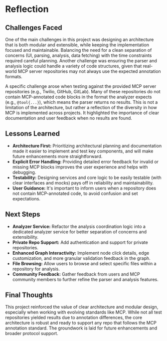 # Reflection

## Challenges Faced

One of the main challenges in this project was designing an architecture that is both modular and extensible, while keeping the implementation focused and maintainable. Balancing the need for a clean separation of concerns (UI, parsing, analysis, data fetching) with the time constraints required careful planning. Another challenge was ensuring the parser and analysis logic could handle a variety of code structures, given that real-world MCP server repositories may not always use the expected annotation formats.

A specific challenge arose when testing against the provided MCP server repositories (e.g., Twilio, GitHub, GitLab). Many of these repositories do not contain MCP-annotated code blocks in the format the analyzer expects (e.g., `@tool{...}`), which means the parser returns no results. This is not a limitation of the architecture, but rather a reflection of the diversity in how MCP is implemented across projects. It highlighted the importance of clear documentation and user feedback when no results are found.

## Lessons Learned

- **Architecture First:** Prioritizing architectural planning and documentation made it easier to implement and test key components, and will make future enhancements more straightforward.
- **Explicit Error Handling:** Providing detailed error feedback for invalid or missing MCP blocks improves the user experience and helps with debugging.
- **Testability:** Designing services and core logic to be easily testable (with clear interfaces and mocks) pays off in reliability and maintainability.
- **User Guidance:** It's important to inform users when a repository does not contain MCP-annotated code, to avoid confusion and set expectations.

## Next Steps

- **Analyzer Service:** Refactor the analysis coordination logic into a dedicated analyzer service for better separation of concerns and extensibility.
- **Private Repo Support:** Add authentication and support for private repositories.
- **Enhanced Graph Interactivity:** Implement node click details, edge customization, and more granular validation feedback in the graph.
- **File Browsing:** Allow users to browse and select specific files within a repository for analysis.
- **Community Feedback:** Gather feedback from users and MCP community members to further refine the parser and analysis features.

## Final Thoughts

This project reinforced the value of clear architecture and modular design, especially when working with evolving standards like MCP. While not all test repositories yielded results due to annotation differences, the core architecture is robust and ready to support any repo that follows the MCP annotation standard. The groundwork is laid for future enhancements and broader protocol support. 